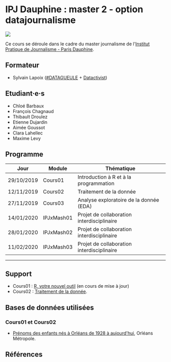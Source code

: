 # IPJ Dauphine : master 2 - option datajournalisme

![](https://www.ipj.eu/wp-content/uploads/2019/03/Logo-IPJ-2019.png)

Ce cours se déroule dans le cadre du master journalisme de l'[Institut Pratique de Journalisme - Paris Dauphine](https://www.ipj.eu/).

## Formateur
* Sylvain Lapoix ([#DATAGUEULE](https://www.youtube.com/user/datagueule) + [Datactivist](https://datactivist.coop/))

## Etudiant·e·s
* Chloé Barbaux
* François Chagnaud
* Thibault Droulez
* Etienne Dujardin
* Aimée Goussot
* Clara  Lahellec
* Maxime Levy

## Programme


| Jour       | Module     | Thématique                                 | 
|------------|------------|--------------------------------------------| 
| 29/10/2019 | Cours01    | Introduction à R et à la programmation     | 
| 12/11/2019 | Cours02    | Traitement de la donnée                    | 
| 27/11/2019 | Cours03    | Analyse exploratoire de la donnée (EDA)    | 
| 14/01/2020 | IPJxMash01 | Projet de collaboration interdisciplinaire | 
| 28/01/2020 | IPJxMash02 | Projet de collaboration interdisciplinaire | 
| 11/02/2020 | IPJxMash03 | Projet de collaboration interdisciplinaire | 



------

## Support

* Cours01 : [R, votre nouvel outil](https://sylvainlapoix.github.io/ipj_ddj_20192020/cours01/#1) (en cours de mise à jour)
* Cours02 : [Traitement de la donnée](https://sylvainlapoix.github.io/ipj_ddj_20192020/cours02/#2).

## Bases de données utilisées

### Cours01 et Cours02
* [Prénoms des enfants nés à Orléans de 1928 à aujourd'hui](https://www.data.gouv.fr/fr/datasets/prenoms-des-enfants-nes-a-orleans-de-1928-a-aujourdhui-orleans-metropole/#_), Orléans Métropole.

## Références

